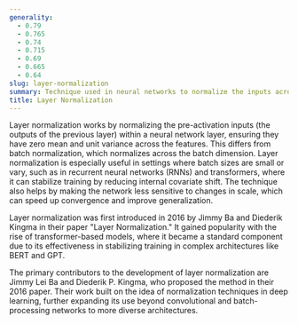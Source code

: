 ```yaml
---
generality:
  - 0.79
  - 0.765
  - 0.74
  - 0.715
  - 0.69
  - 0.665
  - 0.64
slug: layer-normalization
summary: Technique used in neural networks to normalize the inputs across the features within a layer, improving training stability and model performance, particularly in recurrent and transformer models.
title: Layer Normalization
---
```


Layer normalization works by normalizing the pre-activation inputs (the outputs of the previous layer) within a neural network layer, ensuring they have zero mean and unit variance across the features. This differs from batch normalization, which normalizes across the batch dimension. Layer normalization is especially useful in settings where batch sizes are small or vary, such as in recurrent neural networks (RNNs) and transformers, where it can stabilize training by reducing internal covariate shift. The technique also helps by making the network less sensitive to changes in scale, which can speed up convergence and improve generalization.

Layer normalization was first introduced in 2016 by Jimmy Ba and Diederik Kingma in their paper "Layer Normalization." It gained popularity with the rise of transformer-based models, where it became a standard component due to its effectiveness in stabilizing training in complex architectures like BERT and GPT.

The primary contributors to the development of layer normalization are Jimmy Lei Ba and Diederik P. Kingma, who proposed the method in their 2016 paper. Their work built on the idea of normalization techniques in deep learning, further expanding its use beyond convolutional and batch-processing networks to more diverse architectures.
